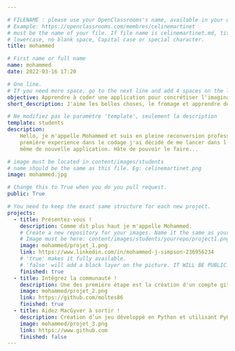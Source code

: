 ```yaml
---

# FILENAME : please use your OpenClassrooms's name, available in your url.
# Example: https://openclassrooms.com/membres/celinemartinet
# must be the name of your file. If file name is celinemartinet.md, title is celinemartinet.
# lowercase, no blank space, Capital case or special character.
title: mohammed

# First name or full name
name: mohammed
date: 2022-03-16 17:20

# One line.
# If you need more space, go to the next line and add 4 spaces on the left, as in 'description'.
objective: Apprendre à coder une application pour concrétiser l'imagination.
short_description: J'aime les belles choses, le fromage et apprendre de nouvelles choses. J'apprends à coder pour me faire un nouveau kif.

# Ne modifiez pas le paramètre 'template', seulement la description
template: students
description:
    Hello, je m'appelle Mohammed et suis en pleine reconversion professionnelle. J'ai l'informatique depuis tout petit et après une 
    première experience dans le codage j'ai décidé de me lancer dans l'apprentissage du language swift pour pouvoir developper moi 
    même de nouvelle application. Hâte de pouvoir le faire...

# image must be located in content/images/students
# name should be the same as this file. Eg: celinemartinet.png
image: mohammed.jpg

# Change this to True when you do you pull request.
public: True

# You need to keep the exact same structure for each new project.
projects:
  - title: Présentez-vous !
    description: Comme dit plus haut je m'appelle Mohammed.
    # Create a new repository for your images. Name it the same as your nickname and profile picture.
    # Image must be here: content/images/students/yourrepo/project1.png
    image: mohammed/projet_1.png
    link: https://www.linkedin.com/in/mohammed-j-simpson-236956234
    # 'true' makes it fully available.
    # 'false' will add a black layer on the picture. IT WILL BE PUBLIC!
    finished: true
  - title: Intégrez la communauté !
    description: Une des première étape est la création d'un compte github. 
    image: mohammed/projet_2.png
    link: https://github.com/moltes86
    finished: true
  - title: Aidez MacGyver à sortir !
    description: Création d’un jeu développé en Python et utilisant PyGame.
    image: mohammed/projet_3.png
    link: https://www.github.com
    finished: false
---
```

